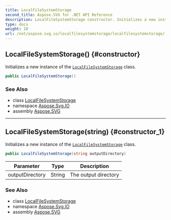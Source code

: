 ```yaml
---
title: LocalFileSystemStorage
second_title: Aspose.SVG for .NET API Reference
description: LocalFileSystemStorage constructor. Initializes a new instance of the LocalFileSystemStorage class
type: docs
weight: 10
url: /net/aspose.svg.io/localfilesystemstorage/localfilesystemstorage/
---
```

## LocalFileSystemStorage() {#constructor}

Initializes a new instance of the [`LocalFileSystemStorage`](../) class.

```csharp
public LocalFileSystemStorage()
```

### See Also

* class [LocalFileSystemStorage](../)
* namespace [Aspose.Svg.IO](../../../aspose.svg.io/)
* assembly [Aspose.SVG](../../../)

---

## LocalFileSystemStorage(string) {#constructor_1}

Initializes a new instance of the [`LocalFileSystemStorage`](../) class.

```csharp
public LocalFileSystemStorage(string outputDirectory)
```

| Parameter | Type | Description |
| --- | --- | --- |
| outputDirectory | String | The output directory |

### See Also

* class [LocalFileSystemStorage](../)
* namespace [Aspose.Svg.IO](../../../aspose.svg.io/)
* assembly [Aspose.SVG](../../../)
